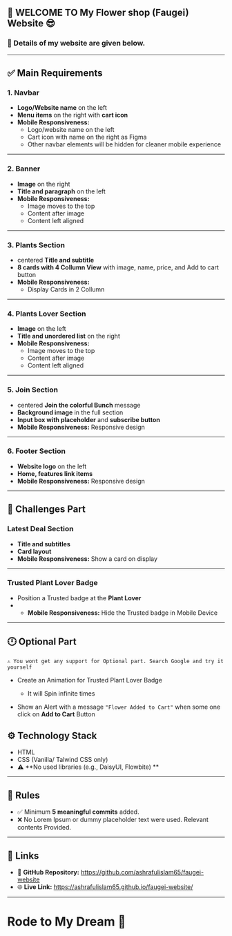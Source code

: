 ## 🌟 WELCOME TO My Flower shop (Faugei) Website 😎

### 📅 Details of my website are given below.



---

## ✅ Main Requirements 

### 1. Navbar

- **Logo/Website name** on the left
- **Menu items** on the right with **cart icon**
- **Mobile Responsiveness:**
  - Logo/website name on the left
  - Cart icon with name on the right as Figma
  - Other navbar elements will be hidden for cleaner mobile experience

---

### 2. Banner

- **Image** on the right
- **Title and paragraph** on the left
- **Mobile Responsiveness:**
  - Image moves to the top
  - Content after image
  - Content left aligned 

---

### 3. Plants Section

- centered **Title and subtitle** 
- **8 cards with 4 Collumn View** with image, name, price, and Add to cart button
- **Mobile Responsiveness:**
  - Display Cards in 2 Collumn

---

### 4. Plants Lover Section

- **Image** on the left
- **Title and unordered list** on the right 
- **Mobile Responsiveness:**
  - Image moves to the top
  - Content after image
  - Content left aligned 

---

### 5. Join Section

- centered **Join the colorful Bunch** message
- **Background image** in the full section 
- **Input box with placeholder** and **subscribe button** 
- **Mobile Responsiveness:** Responsive design 

---

### 6. Footer Section

- **Website logo** on the left
- **Home, features link items** 
- **Mobile Responsiveness:** Responsive design 

---

## 🧪 Challenges Part 

### Latest Deal Section

- **Title and subtitles**
- **Card layout** 
- **Mobile Responsiveness:** Show a card on display

---

### Trusted Plant Lover Badge

- Position a Trusted badge at the **Plant Lover** 
- - **Mobile Responsiveness:** Hide the Trusted badge in Mobile Device

---

## 🕛 Optional Part 

`⚠️ You wont get any support for Optional part. Search Google and try it yourself`

- Create an Animation for Trusted Plant Lover Badge

  - It will Spin infinite times

- Show an Alert with a message `"Flower Added to Cart"` when some one click on **Add to Cart** Button

## ⚙️ Technology Stack

- HTML
- CSS (Vanilla/ Talwind CSS only)
- ⚠️ **No used libraries (e.g., DaisyUI, Flowbite) **

---

## 📌 Rules

- ✅ Minimum **5 meaningful commits** added.
- ❌ No Lorem Ipsum or dummy placeholder text were used. Relevant contents Provided.

---

## 🔗 Links

- 📂 **GitHub Repository:** https://github.com/ashrafulislam65/faugei-website
- 🌐 **Live Link:** https://ashrafulislam65.github.io/faugei-website/

---

# Rode to My  Dream 🎯
